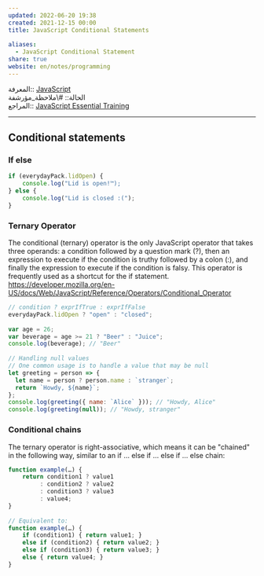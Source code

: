 ```yaml
---  
updated: 2022-06-20 19:38  
created: 2021-12-15 00:00  
title: JavaScript Conditional Statements  
  
aliases:  
  - JavaScript Conditional Statement  
share: true  
website: en/notes/programming  
---  
```

  
المعرفة:: [JavaScript](JavaScript)  
الحالة:: #\ملاحظة_مؤرشفة  
المراجع:: [JavaScript Essential Training](JavaScript%20Essential%20Training)  
  
---  
  
## Conditional statements  
  
### If else  
  
```js  
if (everydayPack.lidOpen) {  
	console.log("Lid is open!™);  
} else {  
	console.log("Lid is closed :(");  
}  
```  
  
### Ternary Operator  
  
The conditional (ternary) operator is the only JavaScript operator that takes three operands: a condition followed by a question mark (?), then an expression to execute if the condition is truthy followed by a colon (:), and finally the expression to execute if the condition is falsy. This operator is frequently used as a shortcut for the if statement.  
<https://developer.mozilla.org/en-US/docs/Web/JavaScript/Reference/Operators/Conditional_Operator>  
  
```js  
// condition ? exprIfTrue : exprIfFalse  
everydayPack.lidOpen ? "open" : "closed";  
  
var age = 26;  
var beverage = age >= 21 ? "Beer" : "Juice";  
console.log(beverage); // "Beer"  
  
// Handling null values  
// One common usage is to handle a value that may be null  
let greeting = person => {  
  let name = person ? person.name : `stranger`;  
  return `Howdy, ${name}`;  
};  
console.log(greeting({ name: `Alice` })); // "Howdy, Alice"  
console.log(greeting(null)); // "Howdy, stranger"  
```  
  
### Conditional chains  
  
The ternary operator is right-associative, which means it can be "chained" in the following way, similar to an if … else if … else if … else chain:  
  
```js  
function example(…) {  
    return condition1 ? value1  
         : condition2 ? value2  
         : condition3 ? value3  
         : value4;  
}  
  
// Equivalent to:  
function example(…) {  
    if (condition1) { return value1; }  
    else if (condition2) { return value2; }  
    else if (condition3) { return value3; }  
    else { return value4; }  
}  
```  

